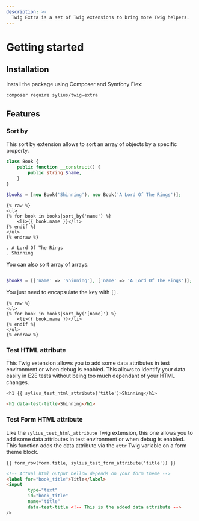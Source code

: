 ```yaml
---
description: >-
  Twig Extra is a set of Twig extensions to bring more Twig helpers.
---
```


# Getting started

## Installation

Install the package using Composer and Symfony Flex:

```bash
composer require sylius/twig-extra
```

## Features

### Sort by

This sort by extension allows to sort an array of objects by a specific property.

```php
class Book {
    public function __construct() {
        public string $name,
    }
}

$books = [new Book('Shinning'), new Book('A Lord Of The Rings')];
```

```twig
{% raw %}
<ul>
{% for book in books|sort_by('name') %}
    <li>{{ book.name }}</li>
{% endif %}
</ul>
{% endraw %}
```

```text
. A Lord Of The Rings
. Shinning
```

You can also sort array of arrays.

```php

$books = [['name' => 'Shinning'], ['name' => 'A Lord Of The Rings']];
```

You just need to encapsulate the key with `[]`.

```twig
{% raw %}
<ul>
{% for book in books|sort_by('[name]') %}
    <li>{{ book.name }}</li>
{% endif %}
</ul>
{% endraw %}
```

### Test HTML attribute

This Twig extension allows you to add some data attributes in test environment or when debug is enabled.
This allows to identify your data easily in E2E tests without being too much dependant of your HTML changes.

```twig
<h1 {{ sylius_test_html_attribute('title')>Shinning</h1>
```

```html
<h1 data-test-title>Shinning</h1>
```

### Test Form HTML attribute

Like the `sylius_test_html_attribute` Twig extension, this one allows you to add some data attributes in test environment or when debug is enabled.
This function adds the data attribute via the `attr` Twig variable on a form theme block.

```twig
{{ form_row(form.title, sylius_test_form_attribute('title')) }}
```

```html
<!-- Actual html output bellow depends on your form theme -->
<label for="book_title">Title</label>
<input 
        type="text" 
        id="book_title" 
        name="title" 
        data-test-title <!-- This is the added data attribute -->
/>
```
